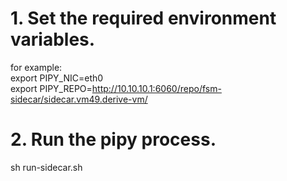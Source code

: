 # 1. Set the required environment variables.  
for example:    
export PIPY_NIC=eth0  
export PIPY_REPO=http://10.10.10.1:6060/repo/fsm-sidecar/sidecar.vm49.derive-vm/

# 2. Run the pipy process.
sh run-sidecar.sh
